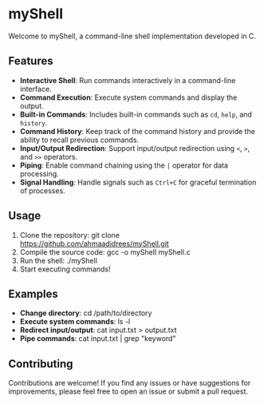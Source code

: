 # myShell

Welcome to myShell, a command-line shell implementation developed in C.

## Features

- **Interactive Shell**: Run commands interactively in a command-line interface.
- **Command Execution**: Execute system commands and display the output.
- **Built-in Commands**: Includes built-in commands such as `cd`, `help`, and `history`.
- **Command History**: Keep track of the command history and provide the ability to recall previous commands.
- **Input/Output Redirection**: Support input/output redirection using `<`, `>`, and `>>` operators.
- **Piping**: Enable command chaining using the `|` operator for data processing.
- **Signal Handling**: Handle signals such as `Ctrl+C` for graceful termination of processes.

## Usage

1. Clone the repository: git clone https://github.com/ahmaadidrees/myShell.git
2. Compile the source code: gcc -o myShell myShell.c
3. Run the shell: ./myShell
4. Start executing commands!


## Examples

- **Change directory**: cd /path/to/directory
- **Execute system commands**: ls -l
- **Redirect input/output**: cat input.txt > output.txt
- **Pipe commands**: cat input.txt | grep "keyword"

## Contributing

Contributions are welcome! If you find any issues or have suggestions for improvements, please feel free to open an issue or submit a pull request.


